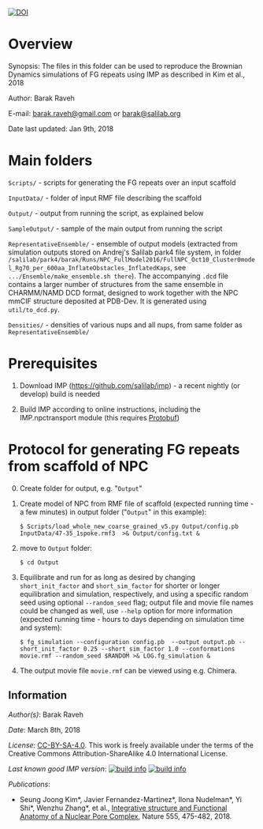 [![DOI](https://zenodo.org/badge/DOI/10.5281/zenodo.1194533.svg)](https://doi.org/10.5281/zenodo.1194533)

Overview
========
Synopsis: The files in this folder can be used to reproduce the Brownian Dynamics simulations of FG repeats using IMP
          as described in Kim et al., 2018

Author: Barak Raveh

E-mail: barak.raveh@gmail.com or barak@salilab.org

Date last updated: Jan 9th, 2018

Main folders
============
`Scripts/` - scripts for generating the FG repeats over an input scaffold

`InputData/` - folder of input RMF file describing the scaffold

`Output/` - output from running the script, as explained below

`SampleOutput/` - sample of the main output from running the script

`RepresentativeEnsemble/` - ensemble of output models (extracted from simulation outputs stored on Andrej's Salilab park4 file system, in folder `/salilab/park4/barak/Runs/NPC_FullModel2016/FullNPC_Oct10_Cluster0model_Rg70_per_600aa_InflateObstacles_InflatedKaps`, see `.../Ensemble/make_ensemble.sh there`). The accompanying `.dcd` file contains a larger number of structures from the same ensemble in CHARMM/NAMD DCD format, designed to work together with the NPC mmCIF structure deposited at PDB-Dev. It is generated using `util/to_dcd.py`.

`Densities/` - densities of various nups and all nups, from same folder as `RepresentativeEnsemble/`

Prerequisites
=============
1) Download IMP (https://github.com/salilab/imp) - a recent nightly (or develop)
build is needed

2) Build IMP according to online instructions, including
the IMP.npctransport module (this requires [Protobuf](https://github.com/google/protobuf))

Protocol for generating FG repeats from scaffold of NPC
=======================================================
0) Create folder for output, e.g. "`Output`"

1) Create model of NPC from RMF file of scaffold (expected running time - a few minutes) in output folder ("`Output`" in this example):

    `$ Scripts/load_whole_new_coarse_grained_v5.py Output/config.pb InputData/47-35_1spoke.rmf3  >& Output/config.txt &`


2) move to `Output` folder:

    `$ cd Output`


3) Equilibrate and run for as long as desired by changing `short_init_factor` and `short_sim_factor` for shorter or longer equilibration and simulation, respectively, and using a specific random seed using optional `--random_seed` flag; output file and movie file names could be changed as well, use `--help` option for more information (expected running time - hours to days depending on simulation time and system):

    `$ fg_simulation --configuration config.pb  --output output.pb --short_init_factor 0.25 --short_sim_factor 1.0 --conformations movie.rmf --random_seed $RANDOM >& LOG.fg_simulation &`


4) The output movie file `movie.rmf` can be viewed using e.g. Chimera.

## Information

_Author(s)_: Barak Raveh

_Date_: March 8th, 2018

_License_: [CC-BY-SA-4.0](https://creativecommons.org/licenses/by-sa/4.0/legalcode).
This work is freely available under the terms of the Creative Commons
Attribution-ShareAlike 4.0 International License.

_Last known good IMP version_: [![build info](https://integrativemodeling.org/systems/?sysstat=29&branch=master)](https://integrativemodeling.org/systems/) [![build info](https://integrativemodeling.org/systems/?sysstat=29&branch=develop)](https://integrativemodeling.org/systems/)

_Publications_:
- Seung Joong Kim\*, Javier Fernandez-Martinez\*, Ilona Nudelman\*, Yi Shi\*, Wenzhu Zhang\*, et al., [Integrative structure and Functional Anatomy of a Nuclear Pore Complex](https://www.nature.com/articles/nature26003), Nature 555, 475-482, 2018.
